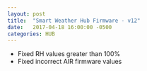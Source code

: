 ```yaml
---
layout: post
title:  "Smart Weather Hub Firmware - v12"
date:   2017-04-18 16:00:00 -0500
categories: HUB
---
```


- Fixed RH values greater than 100%
- Fixed incorrect AIR firmware values

